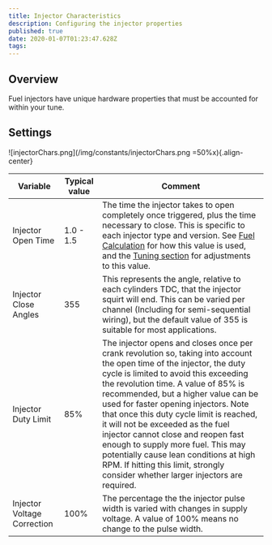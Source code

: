 ```yaml
---
title: Injector Characteristics
description: Configuring the injector properties
published: true
date: 2020-01-07T01:23:47.628Z
tags: 
---
```


## Overview
Fuel injectors have unique hardware properties that must be accounted for within your tune. 

## Settings
![injectorChars.png](/img/constants/injectorChars.png =50%x){.align-center}

| Variable                    | Typical value | Comment                                                                                                                                                                                                                                                                                                                                                                                                                                                                                                                                                                          |
|-----------------------------|---------------|----------------------------------------------------------------------------------------------------------------------------------------------------------------------------------------------------------------------------------------------------------------------------------------------------------------------------------------------------------------------------------------------------------------------------------------------------------------------------------------------------------------------------------------------------------------------------------|
| Injector Open Time          | 1.0 - 1.5     | The time the injector takes to open completely once triggered, plus the time necessary to close. This is specific to each injector type and version. See [Fuel Calculation](Fuel_Calculation "wikilink") for how this value is used, and the [Tuning section](Tuning_section "wikilink") for adjustments to this value.                                                                                                                                                                                                                                                          |
| Injector Close Angles       | 355           | This represents the angle, relative to each cylinders TDC, that the injector squirt will end. This can be varied per channel (Including for semi-sequential wiring), but the default value of 355 is suitable for most applications.                                                                                                                                                                                                                                                                                                                                             |
| Injector Duty Limit         | 85%           | The injector opens and closes once per crank revolution so, taking into account the open time of the injector, the duty cycle is limited to avoid this exceeding the revolution time. A value of 85% is recommended, but a higher value can be used for faster opening injectors. Note that once this duty cycle limit is reached, it will not be exceeded as the fuel injector cannot close and reopen fast enough to supply more fuel. This may potentially cause lean conditions at high RPM. If hitting this limit, strongly consider whether larger injectors are required. |
| Injector Voltage Correction | 100%          | The percentage the the injector pulse width is varied with changes in supply voltage. A value of 100% means no change to the pulse width.                                                                                                                                                                                                                                                                                                                                                                                                                                        |